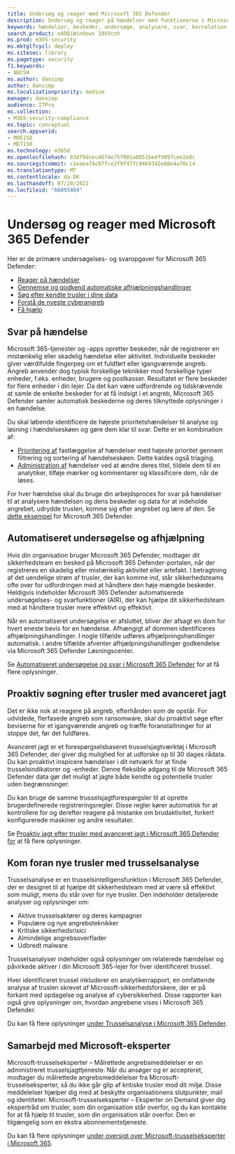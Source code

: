 ```yaml
---
title: Undersøg og reager med Microsoft 365 Defender
description: Undersøg og reager på hændelser med funktionerne i Microsoft 365 Defender.
keywords: hændelser, beskeder, undersøge, analysere, svar, korrelation, angreb, maskiner, enheder, brugere, identitet, postkasse, mail, 365, microsoft, m365, svar på hændelser, cyberangreb
search.product: eADQiWindows 10XVcnh
ms.prod: m365-security
ms.mktglfcycl: deploy
ms.sitesec: library
ms.pagetype: security
f1.keywords:
- NOCSH
ms.author: dansimp
author: dansimp
ms.localizationpriority: medium
manager: dansimp
audience: ITPro
ms.collection:
- M365-security-compliance
ms.topic: conceptual
search.appverid:
- MOE150
- MET150
ms.technology: m365d
ms.openlocfilehash: 83df9dcec46f4e75f001a8851be4f9897cee2e8c
ms.sourcegitcommit: c1eaea74c8ffce2f9f477c9469342e88e4a70c14
ms.translationtype: MT
ms.contentlocale: da-DK
ms.lasthandoff: 07/20/2022
ms.locfileid: "66893469"
---
```

# <a name="investigate-and-respond-with-microsoft-365-defender"></a>Undersøg og reager med Microsoft 365 Defender

Her er de primære undersøgelses- og svaropgaver for Microsoft 365 Defender:

- [Reager på hændelser](#incident-response)
- [Gennemse og godkend automatiske afhjælpningshandlinger](#automated-investigation-and-remediation)
- [Søg efter kendte trusler i dine data](#proactive-search-for-threats-with-advanced-hunting)
- [Forstå de nyeste cyberangreb](#get-ahead-of-emerging-threats-with-threat-analytics)
- [Få hjælp](#collaborate-with-microsoft-experts)

## <a name="incident-response"></a>Svar på hændelse

Microsoft 365-tjenester og -apps opretter beskeder, når de registrerer en mistænkelig eller skadelig hændelse eller aktivitet. Individuelle beskeder giver værdifulde fingerpeg om et fuldført eller igangværende angreb. Angreb anvender dog typisk forskellige teknikker mod forskellige typer enheder, f.eks. enheder, brugere og postkasser. Resultatet er flere beskeder for flere enheder i din lejer. Da det kan være udfordrende og tidskrævende at samle de enkelte beskeder for at få indsigt i et angreb, Microsoft 365 Defender samler automatisk beskederne og deres tilknyttede oplysninger i en hændelse.

Du skal løbende identificere de højeste prioritetshændelser til analyse og løsning i hændelseskøen og gøre dem klar til svar. Dette er en kombination af:

- [Prioritering af](incident-queue.md) fastlæggelse af hændelser med højeste prioritet gennem filtrering og sortering af hændelseskøen. Dette kaldes også triaging.
- [Administration af](manage-incidents.md) hændelser ved at ændre deres titel, tildele dem til en analytiker, tilføje mærker og kommentarer og klassificere dem, når de løses.

For hver hændelse skal du bruge din arbejdsproces for svar på hændelser til at analysere hændelsen og dens beskeder og data for at indeholde angrebet, udrydde truslen, komme sig efter angrebet og lære af den. Se [dette eksempel](incidents-overview.md#example-incident-response-workflow-for-microsoft-365-defender) for Microsoft 365 Defender.

## <a name="automated-investigation-and-remediation"></a>Automatiseret undersøgelse og afhjælpning

Hvis din organisation bruger Microsoft 365 Defender, modtager dit sikkerhedsteam en besked på Microsoft 365 Defender-portalen, når der registreres en skadelig eller mistænkelig aktivitet eller artefakt. I betragtning af det uendelige strøm af trusler, der kan komme ind, står sikkerhedsteams ofte over for udfordringen med at håndtere den høje mængde beskeder. Heldigvis indeholder Microsoft 365 Defender automatiserede undersøgelses- og svarfunktioner (AIR), der kan hjælpe dit sikkerhedsteam med at håndtere trusler mere effektivt og effektivt.

Når en automatiseret undersøgelse er afsluttet, bliver der afsagt en dom for hvert eneste bevis for en hændelse. Afhængigt af dommen identificeres afhjælpningshandlinger. I nogle tilfælde udføres afhjælpningshandlinger automatisk. i andre tilfælde afventer afhjælpningshandlinger godkendelse via Microsoft 365 Defender Løsningscenter. 

Se [Automatiseret undersøgelse og svar i Microsoft 365 Defender](m365d-autoir.md) for at få flere oplysninger.

## <a name="proactive-search-for-threats-with-advanced-hunting"></a>Proaktiv søgning efter trusler med avanceret jagt

Det er ikke nok at reagere på angreb, efterhånden som de opstår. For udvidede, flerfasede angreb som ransomware, skal du proaktivt søge efter beviserne for et igangværende angreb og træffe foranstaltninger for at stoppe det, før det fuldføres.

Avanceret jagt er et forespørgselsbaseret trusselsjagtværktøj i Microsoft 365 Defender, der giver dig mulighed for at udforske op til 30 dages rådata. Du kan proaktivt inspicere hændelser i dit netværk for at finde trusselsindikatorer og -enheder. Denne fleksible adgang til de Microsoft 365 Defender data gør det muligt at jagte både kendte og potentielle trusler uden begrænsninger.

Du kan bruge de samme trusselsjagtforespørgsler til at oprette brugerdefinerede registreringsregler. Disse regler kører automatisk for at kontrollere for og derefter reagere på mistanke om brudaktivitet, forkert konfigurerede maskiner og andre resultater.

Se [Proaktiv jagt efter trusler med avanceret jagt i Microsoft 365 Defender for](advanced-hunting-overview.md) at få flere oplysninger.

## <a name="get-ahead-of-emerging-threats-with-threat-analytics"></a>Kom foran nye trusler med trusselsanalyse

Trusselsanalyse er en trusselsintelligensfunktion i Microsoft 365 Defender, der er designet til at hjælpe dit sikkerhedsteam med at være så effektivt som muligt, mens du står over for nye trusler. Den indeholder detaljerede analyser og oplysninger om:

- Aktive trusselsaktører og deres kampagner
- Populære og nye angrebsteknikker
- Kritiske sikkerhedsrisici
- Almindelige angrebsoverflader
- Udbredt malware

Trusselsanalyser indeholder også oplysninger om relaterede hændelser og påvirkede aktiver i din Microsoft 365-lejer for hver identificeret trussel.

Hver identificeret trussel inkluderer en analytikerrapport, en omfattende analyse af truslen skrevet af Microsoft-sikkerhedsforskere, der er på forkant med opdagelse og analyse af cybersikkerhed. Disse rapporter kan også give oplysninger om, hvordan angrebene vises i Microsoft 365 Defender.

Du kan få flere oplysninger [under Trusselsanalyse i Microsoft 365 Defender](threat-analytics.md).

## <a name="collaborate-with-microsoft-experts"></a>Samarbejd med Microsoft-eksperter

Microsoft-trusselseksperter – Målrettede angrebsmeddelelser er en administreret trusselsjagttjeneste. Når du ansøger og er accepteret, modtager du målrettede angrebsmeddelelser fra Microsoft-trusselseksperter, så du ikke går glip af kritiske trusler mod dit miljø. Disse meddelelser hjælper dig med at beskytte organisationens slutpunkter, mail og identiteter. Microsoft-trusselseksperter – Eksperter on Demand giver dig ekspertråd om trusler, som din organisation står overfor, og du kan kontakte for at få hjælp til trusler, som din organisation står overfor. Den er tilgængelig som en ekstra abonnementstjeneste.

Du kan få flere oplysninger [under oversigt over Microsoft-trusselseksperter i Microsoft 365](/microsoft-365/security/defender/microsoft-threat-experts).
